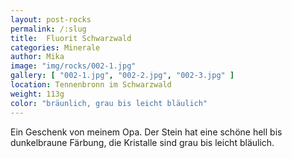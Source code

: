 ```yaml
---
layout: post-rocks
permalink: /:slug
title:  Fluorit Schwarzwald
categories: Minerale
author: Mika
image: "img/rocks/002-1.jpg"
gallery: [ "002-1.jpg", "002-2.jpg", "002-3.jpg" ]
location: Tennenbronn im Schwarzwald
weight: 113g
color: "bräunlich, grau bis leicht bläulich"
---
```


Ein Geschenk von meinem Opa. Der Stein hat eine schöne hell bis dunkelbraune Färbung, die Kristalle sind grau bis leicht bläulich.
